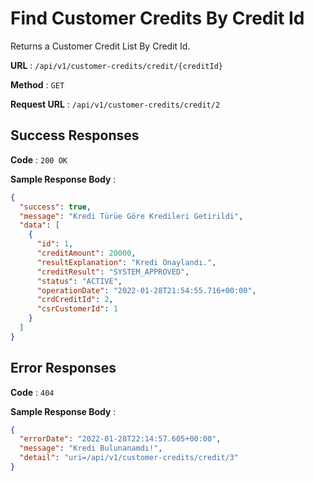 # Find Customer Credits By Credit Id

Returns a Customer Credit List  By Credit Id.

**URL** : `/api/v1/customer-credits/credit/{creditId}`

**Method** : `GET`

**Request URL** : `/api/v1/customer-credits/credit/2`

## Success Responses

**Code** : `200 OK`

**Sample Response Body** :

```json
{
  "success": true,
  "message": "Kredi Türüe Göre Kredileri Getirildi",
  "data": [
    {
      "id": 1,
      "creditAmount": 20000,
      "resultExplanation": "Kredi Onaylandı.",
      "creditResult": "SYSTEM_APPROVED",
      "status": "ACTIVE",
      "operationDate": "2022-01-28T21:54:55.716+00:00",
      "crdCreditId": 2,
      "csrCustomerId": 1
    }
  ]
}
```

## Error Responses

**Code** : `404`

**Sample Response Body** :

```json
{
  "errorDate": "2022-01-28T22:14:57.605+00:00",
  "message": "Kredi Bulunanamdı!",
  "detail": "uri=/api/v1/customer-credits/credit/3"
}
```